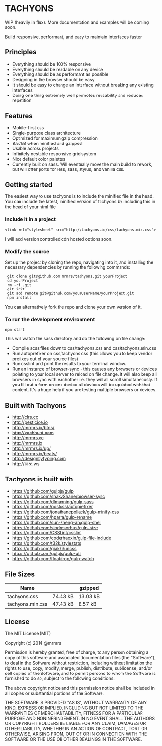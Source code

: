 # TACHYONS

WIP (heavily in flux).
More documentation and examples will be coming soon.

Build responsive, performant, and easy to maintain interfaces faster.

## Principles

* Everything should be 100% responsive
* Everything should be readable on any device
* Everything should be as performant as possible 
* Designing in the browser should be easy
* It should be easy to change an interface without breaking any existing interfaces
* Doing one thing extremely well promotes reusability and reduces repetition 

## Features

* Mobile-first css 
* Single-purpose class architecture
* Optimized for maximum gzip compression
* 8.57kB when minified and gzipped
* Usable across projects
* Infinitely nestable responsive grid system
* Nice default color palettes
* Currently built on sass. Will eventually move the main build to rework, 
but will offer ports for less, sass, stylus, and vanilla css.

## Getting started

The easiest way to use tachyons is to include the minified file in the head. 
You can include the latest, minified version of tachyons by including this in the head of your html file

### Include it in a project
```
<link rel="stylesheet" src="http://tachyons.io/css/tachyons.min.css">
```

I will add version controlled cdn hosted options soon.

### Modify the source
Set up the project by cloning the repo, navigating into it, and installing the necessary dependencies by running the following commands:

```
 git clone git@github.com:mrmrs/tachyons.git yourProject
 cd yourProject
 rm -rf .git
 git init
 git add remote git@github.com/yourUserName/yourProject.git
 npm install
```

You can alternatively fork the repo and clone your own version of it.

### To run the development environment
```
npm start
```
This will watch the sass directory and do the following on file change:
* Compile scss files down to css/tachyons.css and css/tachyons.min.css
* Run autoprefixer on css/tachyons.css (this allows you to keep vendor prefixes out of your source files)
* Run csslint and print the results to your terminal window. 
* Run an instance of browser-sync - this causes any browsers or devices pointing to your local server to reload on file change. It will also keep all browsers in sync with eachother i.e. they will
all scroll simultaneously. If you fill out a form on one device all devices will be updated with that content. It's a huge help if you are testing multiple browsers or devices.

## Built with Tachyons

* http://clrs.cc
* http://pesticide.io
* http://mrmrs.io/btns/
* http://zachhurd.com
* http://mrmrs.cc
* http://mrmrs.io
* http://mrmrs.io/up/
* http://mrmrs.io/beats/
* http://designbytyping.com
* http://☠☣.ws

## Tachyons is built with

* https://github.com/gulpjs/gulp
* https://github.com/shakyShane/browser-sync
* https://github.com/dlmanning/gulp-sass
* https://github.com/postcss/autoprefixer
* https://github.com/jonathanepollack/gulp-minify-css
* https://github.com/hparra/gulp-rename
* https://github.com/sun-zheng-an/gulp-shell
* https://github.com/sindresorhus/gulp-size
* https://github.com/CSSLint/csslint
* https://github.com/coderhaoxin/gulp-file-include
* https://github.com/t32k/stylestats
* https://github.com/giakki/uncss
* https://github.com/gulpjs/gulp-util
* https://github.com/floatdrop/gulp-watch

## File Sizes

|         Name         |                |    gzipped     |
|----------------------|----------------|----------------|
|   tachyons.css       |    74.43 kB    |    13.03 kB    | 
|   tachyons.min.css   |    47.43 kB    |     8.57 kB    |
 
## License

The MIT License (MIT)

Copyright (c) 2014 @mrmrs

Permission is hereby granted, free of charge, to any person obtaining a copy of this software and associated documentation files (the "Software"), to deal in the Software without restriction, including without limitation the rights to use, copy, modify, merge, publish, distribute, sublicense, and/or sell copies of the Software, and to permit persons to whom the Software is furnished to do so, subject to the following conditions:

The above copyright notice and this permission notice shall be included in all copies or substantial portions of the Software.

THE SOFTWARE IS PROVIDED "AS IS", WITHOUT WARRANTY OF ANY KIND, EXPRESS OR IMPLIED, INCLUDING BUT NOT LIMITED TO THE WARRANTIES OF MERCHANTABILITY, FITNESS FOR A PARTICULAR PURPOSE AND NONINFRINGEMENT. IN NO EVENT SHALL THE AUTHORS OR COPYRIGHT HOLDERS BE LIABLE FOR ANY CLAIM, DAMAGES OR OTHER LIABILITY, WHETHER IN AN ACTION OF CONTRACT, TORT OR OTHERWISE, ARISING FROM, OUT OF OR IN CONNECTION WITH THE SOFTWARE OR THE USE OR OTHER DEALINGS IN THE SOFTWARE.

